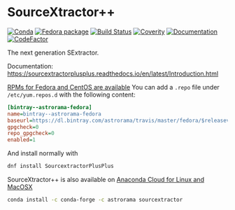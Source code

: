 # SourceXtractor++
[![Conda](https://img.shields.io/conda/v/astrorama/sourcextractor)](https://anaconda.org/astrorama/sourcextractor)
[![Fedora package](https://img.shields.io/fedora/v/sourcextractor++/rawhide)](https://koji.fedoraproject.org/koji/packageinfo?packageID=30842)
[![Build Status](https://travis-ci.org/astrorama/SourceXtractorPlusPlus.svg?branch=develop)](https://travis-ci.org/astrorama/SourceXtractorPlusPlus)
[![Coverity](https://scan.coverity.com/projects/19270/badge.svg?flat=1)](https://scan.coverity.com/projects/astrorama-sextractorxx)
[![Documentation](https://readthedocs.org/projects/sourcextractorplusplus/badge/?version=latest)](https://sourcextractorplusplus.readthedocs.io/en/latest/Introduction.html)
[![CodeFactor](https://www.codefactor.io/repository/github/astrorama/sourcextractorplusplus/badge/develop)](https://www.codefactor.io/repository/github/astrorama/sourcextractorplusplus/overview/develop)

The next generation SExtractor.

Documentation: https://sourcextractorplusplus.readthedocs.io/en/latest/Introduction.html


[RPMs for Fedora and CentOS are available](https://dl.bintray.com/astrorama/travis/master/) You can add a `.repo` file under `/etc/yum.repos.d` with the following content:

```ini
[bintray--astrorama-fedora]
name=bintray--astrorama-fedora
baseurl=https://dl.bintray.com/astrorama/travis/master/fedora/$releasever/$basearch
gpgcheck=0
repo_gpgcheck=0
enabled=1
```

And install normally with

```bash
dnf install SourcextractorPlusPlus
```

SourceXtractor++ is also available on [Anaconda Cloud for Linux and MacOSX](https://anaconda.org/astrorama/sourcextractor)
```bash
conda install -c conda-forge -c astrorama sourcextractor 
 ```
